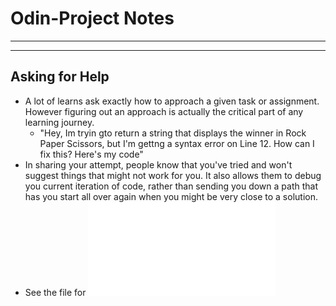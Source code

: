 # Odin-Project Notes
<hr/>
<hr/>

## Asking for Help
- A lot of learns ask exactly how to approach a given task or assignment. However figuring out an approach is actually the critical part of any learning journey.
    - "Hey, Im tryin gto return a string that displays the winner in Rock Paper Scissors, but I'm gettng a syntax error on Line 12. How can I fix this? Here's my code"
- In sharing your attempt, people know that you've tried and won't suggest things that might not work for you. It also allows them to debug you current iteration of code, rather than sending you down a path that has you start all over again when you might be very close to a solution.
- See the file for ![how to be good at asking questions](How-To-Be-Good-At-Asking-Questions.md)
 

